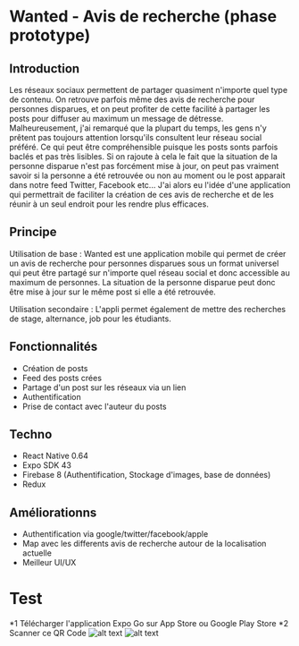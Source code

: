 # Wanted - Avis de recherche (phase prototype)


## Introduction

Les réseaux sociaux permettent de partager quasiment n'importe quel type de contenu. On retrouve parfois même des avis de recherche pour personnes disparues, et on peut profiter de cette facilité à partager les posts pour diffuser au maximum un message de détresse.
Malheureusement, j'ai remarqué que la plupart du temps, les gens n'y prêtent pas toujours attention lorsqu'ils consultent leur réseau social préféré.
Ce qui peut être compréhensible puisque les posts sonts parfois baclés et pas très lisibles.
Si on rajoute à cela le fait que la situation de la personne disparue n'est pas forcément mise à jour, on peut pas vraiment savoir si la personne a été retrouvée ou non au moment ou le post apparait dans notre feed Twitter, Facebook etc...
J'ai alors eu l'idée d'une application qui permettrait de faciliter la création de ces avis de recherche et de les réunir à un seul endroit pour les rendre plus efficaces.

## Principe

Utilisation de base : Wanted est une application mobile qui permet de créer un avis de recherche pour personnes disparues sous un format universel qui peut être partagé sur n'importe quel réseau social et donc accessible au maximum de personnes. La situation de la personne disparue peut donc être mise à jour sur le même post si elle a été retrouvée.

Utilisation secondaire : L'appli permet également de mettre des recherches de stage, alternance, job pour les étudiants.

## Fonctionnalités
* Création de posts
* Feed des posts crées
* Partage d'un post sur les réseaux via un lien
* Authentification
* Prise de contact avec l'auteur du posts

## Techno

* React Native 0.64
* Expo SDK 43
* Firebase 8 (Authentification, Stockage d'images, base de données)
* Redux 

## Améliorationns
* Authentification via google/twitter/facebook/apple
* Map avec les differents avis de recherche autour de la localisation actuelle
* Meilleur UI/UX


# Test
*1 Télécharger l'application Expo Go sur App Store ou Google Play Store
*2 Scanner ce QR Code
![alt text](https://github.com/Abde-exe/WantedFB/image.jpg?raw=true)
![alt text](https://expo.dev/@abdeebda/WantedApp)


